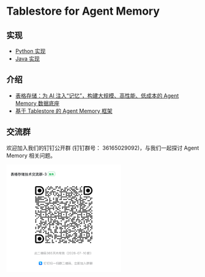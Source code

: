 # Tablestore for Agent Memory

## 实现

- [Python 实现](./python/README.md)
- [Java 实现](./java/README.md)

## 介绍

- [表格存储：为 AI 注入“记忆”，构建大规模、高性能、低成本的 Agent Memory 数据底座](https://developer.aliyun.com/article/1662854)
- [基于 Tablestore 的 Agent Memory 框架](https://developer.aliyun.com/article/1671587)


## 交流群

欢迎加入我们的钉钉公开群 (钉钉群号： 36165029092)，与我们一起探讨 Agent Memory 相关问题。

<img src="docs/dingding_group_3.png" width="300"  alt="钉钉公开群 (钉钉群号： 36165029092)"/>
